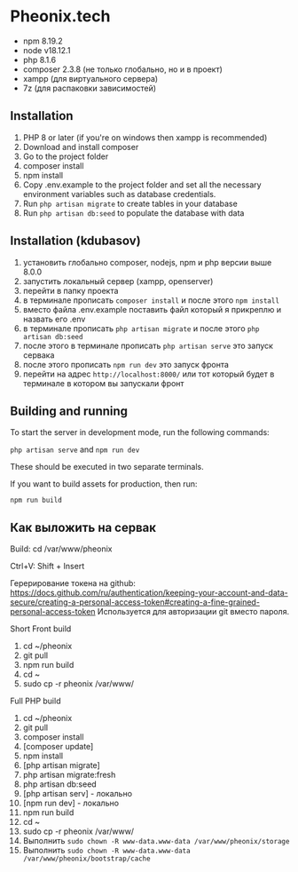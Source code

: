 # Pheonix.tech

* npm 8.19.2
* node v18.12.1
* php 8.1.6
* composer 2.3.8 (не только глобально, но и в проект)
* xampp (для виртуального сервера)
* 7z (для распаковки зависимостей)

## Installation

1. PHP 8 or later (if you're on windows then xampp is recommended)
2. Download and install composer
3. Go to the project folder
4. composer install
5. npm install
6. Copy .env.example to the project folder and set all the necessary environment variables such as database credentials.
7. Run `php artisan migrate` to create tables in your database
8. Run `php artisan db:seed` to populate the database with data

## Installation (kdubasov)
1. установить глобально composer, nodejs, npm и php версии выше 8.0.0
2. запустить локальный сервер (xampp, openserver)
3. перейти в папку проекта
4. в терминале прописать `composer install` и после этого `npm install`
5. вместо файла .env.example поставить файл который я прикреплю и назвать его .env
6. в терминале прописать `php artisan migrate` и после этого `php artisan db:seed`
7. после этого в терминале прописать `php artisan serve` это запуск сервака 
8. после этого прописать `npm run dev` это запуск фронта
9. перейти на адрес `http://localhost:8000/` или тот который будет в терминале в котором вы запускали фронт

## Building and running

To start the server in development mode, run the following commands:

`php artisan serve`
and
`npm run dev`

These should be executed in two separate terminals.

If you want to build assets for production, then run:

`npm run build`

## Как выложить на сервак

Build: cd /var/www/pheonix

Ctrl+V: Shift + Insert

Герерирование токена на github:
https://docs.github.com/ru/authentication/keeping-your-account-and-data-secure/creating-a-personal-access-token#creating-a-fine-grained-personal-access-token
Используется для авторизации git вместо пароля.

Short Front build

1. cd ~/pheonix
2. git pull
3. npm run build
4. cd ~
5. sudo cp -r pheonix /var/www/

Full PHP build

1. cd ~/pheonix
2. git pull
3. composer install
4. [composer update]
5. npm install
6. [php artisan migrate]
7. php artisan migrate:fresh
8. php artisan db:seed
9. [php artisan serv] - локально
10. [npm run dev] - локально
11. npm run build
12. cd ~
13. sudo cp -r pheonix /var/www/
14. Выполнить `sudo chown -R www-data.www-data /var/www/pheonix/storage`
15. Выполнить `sudo chown -R www-data.www-data /var/www/pheonix/bootstrap/cache`

